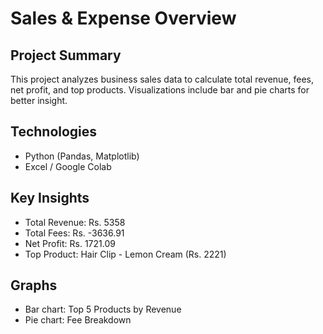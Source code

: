 # Sales & Expense Overview

## Project Summary
This project analyzes business sales data to calculate total revenue, fees, net profit, and top products. Visualizations include bar and pie charts for better insight.

## Technologies
- Python (Pandas, Matplotlib)
- Excel / Google Colab

## Key Insights
- Total Revenue: Rs. 5358
- Total Fees: Rs. -3636.91
- Net Profit: Rs. 1721.09
- Top Product: Hair Clip - Lemon Cream (Rs. 2221)

## Graphs
- Bar chart: Top 5 Products by Revenue
- Pie chart: Fee Breakdown
